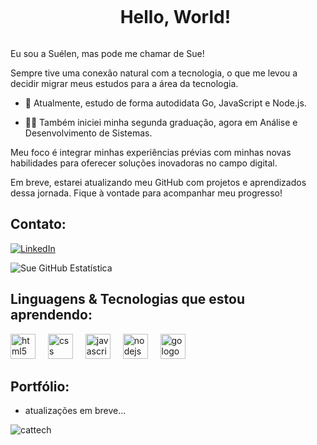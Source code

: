 <!--título-->
<div id="user-content-toc">
  <ul align="center">
    <summary><h1 style="display: inline-block">Hello, World!</h1></summary>
</div>

<!-- Presentation -->
<p>
  Eu sou a Suélen, mas pode me chamar de Sue!</p> 
  <p>Sempre tive uma conexão natural com a tecnologia, o que me levou a decidir migrar meus estudos para a área da tecnologia.

  - 🌱 Atualmente, estudo de forma autodidata Go, JavaScript e Node.js.

  - 👨‍💻 Também iniciei minha segunda graduação, agora em Análise e Desenvolvimento de Sistemas.

Meu foco é integrar minhas experiências prévias com minhas novas habilidades para oferecer soluções inovadoras no campo digital.
<p>Em breve, estarei atualizando meu GitHub com projetos e aprendizados dessa jornada. Fique à vontade para acompanhar meu progresso!

</p>

## Contato:
<!-- Links -->

[![LinkedIn](https://img.shields.io/badge/LinkedIn-0077B5?style=for-the-badge&logo=linkedin&logoColor=white)](https://www.linkedin.com/in/suelensouzaguiar/)

<!-- GithubEstatísticas -->
![Sue GitHub Estatística](https://github-readme-stats.vercel.app/api?username=suelen-souzaa&show_icons=true&theme=slateorange&include_all_commits=true&locale=pt-br)

## Linguagens & Tecnologias que estou aprendendo:
<!-- Skills: Programming Languages -->
  <div style="flex-basis: 48%;">
  
<div align="left">
  <img src="https://cdn.jsdelivr.net/gh/devicons/devicon/icons/html5/html5-original.svg" height="40" alt="html5 logo"  />
  <img width="12" />
  <img src="https://cdn.jsdelivr.net/gh/devicons/devicon/icons/css3/css3-original.svg" height="40" alt="css logo"  />
  <img width="12" />
  <img src="https://cdn.jsdelivr.net/gh/devicons/devicon/icons/javascript/javascript-original.svg" height="40" alt="javascript logo"  />
  <img width="12" />
  <img src="https://cdn.jsdelivr.net/gh/devicons/devicon/icons/nodejs/nodejs-original.svg" height="40" alt="nodejs logo"  />
  <img width="12" />
  <img src="https://cdn.jsdelivr.net/gh/devicons/devicon/icons/go/go-original.svg" height="40" alt="go logo"  />
</div>

<!-- Portfólio -->
## Portfólio:
- atualizações em breve...
  
![cattech](https://github.com/user-attachments/assets/b0c22bac-7a48-46c9-afb5-9365e0adcdd8)

